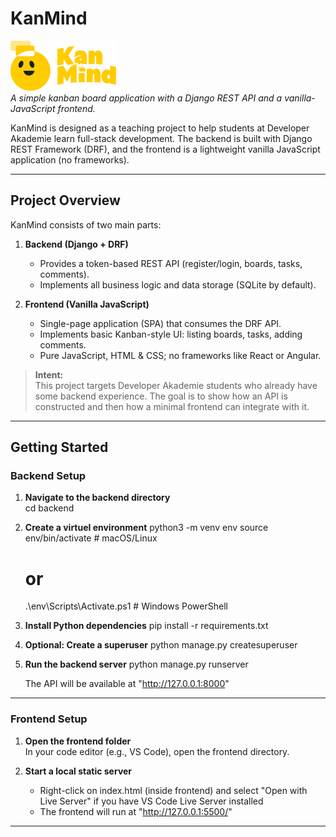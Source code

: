 # KanMind

![KanMind Logo](/frontend/assets/icons/logo_icon.svg)  
*A simple kanban board application with a Django REST API and a vanilla-JavaScript frontend.*

KanMind is designed as a teaching project to help students at Developer Akademie learn full-stack development. The backend is built with Django REST Framework (DRF), and the frontend is a lightweight vanilla JavaScript application (no frameworks).

---

## Project Overview

KanMind consists of two main parts:
1. **Backend (Django + DRF)**  
   - Provides a token-based REST API (register/login, boards, tasks, comments).  
   - Implements all business logic and data storage (SQLite by default).  

2. **Frontend (Vanilla JavaScript)**  
   - Single-page application (SPA) that consumes the DRF API.  
   - Implements basic Kanban-style UI: listing boards, tasks, adding comments.  
   - Pure JavaScript, HTML & CSS; no frameworks like React or Angular.

> **Intent:**  
> This project targets Developer Akademie students who already have some backend experience. The goal is to show how an API is constructed and then how a minimal frontend can integrate with it.

---

## Getting Started

### Backend Setup

1. **Navigate to the backend directory**  
   cd backend

2. **Create a virtuel environment**
    python3 -m venv env
    source env/bin/activate   # macOS/Linux
    # or
    .\env\Scripts\Activate.ps1  # Windows PowerShell

3. **Install Python dependencies**
    pip install -r requirements.txt

4. **Optional: Create a superuser**
    python manage.py createsuperuser

5. **Run the backend server**
    python manage.py runserver

    The API will be available at "http://127.0.0.1:8000"

---

### Frontend Setup

1. **Open the frontend folder**  
    In your code editor (e.g., VS Code), open the frontend directory.

2. **Start a local static server**
    - Right-click on index.html (inside frontend) and select "Open with Live Server" if you have VS Code Live Server installed
    - The frontend will run at "http://127.0.0.1:5500/"

---